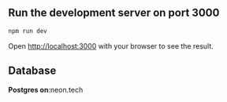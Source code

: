 ## Run the development server on port 3000

```bash
npm run dev
```

Open [http://localhost:3000](http://localhost:3000) with your browser to see the result.

## Database

**Postgres on**:neon.tech
